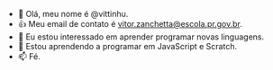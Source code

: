 - 👋 Olá, meu nome é @vittinhu.
- :+1: Meu email de contato é vitor.zanchetta@escola.pr.gov.br.
- 🌱 Eu estou interessado em aprender programar novas linguagens.
- 💞️ Estou aprendendo a programar em JavaScript e Scratch.
- 📫 Fé.


